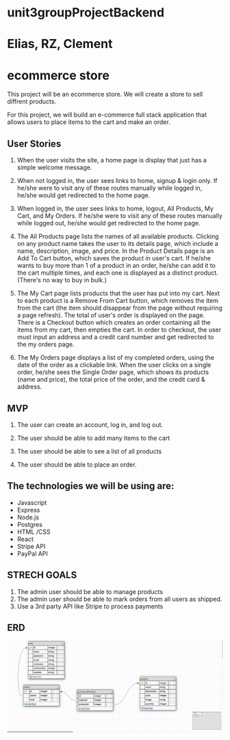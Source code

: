 # unit3groupProjectBackend 
# Elias, RZ, Clement 
# ecommerce store 
This project will be an ecommerce store. We will create a store to sell diffrent products.

For this project, we will build an e-commerce full stack application that allows users to place items to the cart and make an order. 


## User Stories

1. When the user visits the site, a home page is display that just has a simple welcome message.
1. When not logged in, the user sees links to home, signup & login only. If he/she were to visit any of these routes manually while logged in, he/she would get redirected to the home page.

1. When logged in, the user sees links to home, logout, All Products, My Cart, and My Orders. If he/she were to visit any of these routes manually while logged out, he/she would get redirected to the home page.

1. The All Products page lists the names of all available products. Clicking on any product name takes the user to its details page, which include a name, description, image, and price. In the Product Details page is an Add To Cart button, which saves the product in user's cart. If he/she wants to buy more than 1 of a product in an order, he/she can add it to the cart multiple times, and each one is displayed as a distinct product. (There's no way to buy in bulk.)


1. The My Cart page lists products that the user has put into my cart. Next to each product is a Remove From Cart button, which removes the item from the cart (the item should disappear from the page without requiring a page refresh). The total of user's order is displayed on the page. There is a Checkout button which creates an order containing all the items from my cart, then empties the cart. In order to checkout, the user must input an address and a credit card number and get redirected to the my orders page. 

1. The My Orders page displays a list of my completed orders, using the date of the order as a clickable link. When the user clicks on a single order, he/she sees the Single Order page, which shows its products (name and price), the total price of the order, and the credit card & address.


## MVP

1. The user can create an account, log in, and log out.

2. The user should be able to add many items to the cart

3. The user should be able to see a list of all products

4. The user should be able to place an order.


## The technologies we will be using are:

- Javascript
- Express
- Node.js
- Postgres
- HTML /CSS
- React
- Stripe API
- PayPal API 


## STRECH GOALS
1. The admin user should be able to manage products
2. The admin user should be able to mark orders from all users as shipped.
3. Use a 3rd party API like Stripe to process payments

## ERD

![erd](./assets/erd.png)

